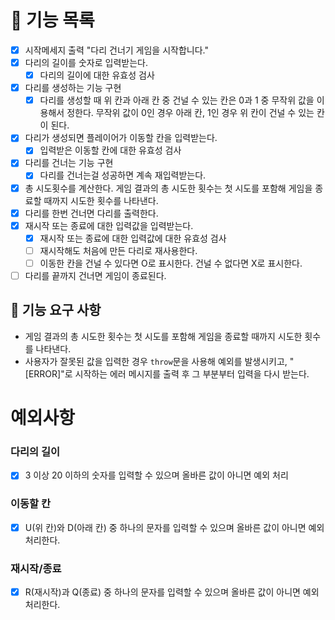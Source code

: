 # 🚀 기능 목록

- [x] 시작메세지 출력 "다리 건너기 게임을 시작합니다."
- [x] 다리의 길이를 숫자로 입력받는다.
  - [x] 다리의 길이에 대한 유효성 검사
- [x] 다리를 생성하는 기능 구현
  - [x] 다리를 생성할 때 위 칸과 아래 칸 중 건널 수 있는 칸은 0과 1 중 무작위 값을 이용해서 정한다. 무작위 값이 0인 경우 아래 칸, 1인 경우 위 칸이 건널 수 있는 칸이 된다.
- [x] 다리가 생성되면 플레이어가 이동할 칸을 입력받는다.
  - [x] 입력받은 이동할 칸에 대한 유효성 검사
- [x] 다리를 건너는 기능 구현
  - [x] 다리를 건너는걸 성공하면 계속 재입력받는다.
- [x] 총 시도횟수를 계산한다. 게임 결과의 총 시도한 횟수는 첫 시도를 포함해 게임을 종료할 때까지 시도한 횟수를 나타낸다.
- [x] 다리를 한번 건너면 다리를 출력한다.
- [x] 재시작 또는 종료에 대한 입력값을 입력받는다.
  - [x] 재시작 또는 종료에 대한 입력값에 대한 유효성 검사
  - [ ] 재시작해도 처음에 만든 다리로 재사용한다.
  - [ ] 이동한 칸을 건널 수 있다면 O로 표시한다. 건널 수 없다면 X로 표시한다.
- [ ] 다리를 끝까지 건너면 게임이 종료된다.

## 🚀 기능 요구 사항

- 게임 결과의 총 시도한 횟수는 첫 시도를 포함해 게임을 종료할 때까지 시도한 횟수를 나타낸다.
- 사용자가 잘못된 값을 입력한 경우 `throw`문을 사용해 예외를 발생시키고, "[ERROR]"로 시작하는 에러 메시지를 출력 후 그 부분부터 입력을 다시 받는다.

# 예외사항

### 다리의 길이

- [x] 3 이상 20 이하의 숫자를 입력할 수 있으며 올바른 값이 아니면 예외 처리

### 이동할 칸

- [x] U(위 칸)와 D(아래 칸) 중 하나의 문자를 입력할 수 있으며 올바른 값이 아니면 예외 처리한다.

### 재시작/종료

- [x] R(재시작)과 Q(종료) 중 하나의 문자를 입력할 수 있으며 올바른 값이 아니면 예외 처리한다.
